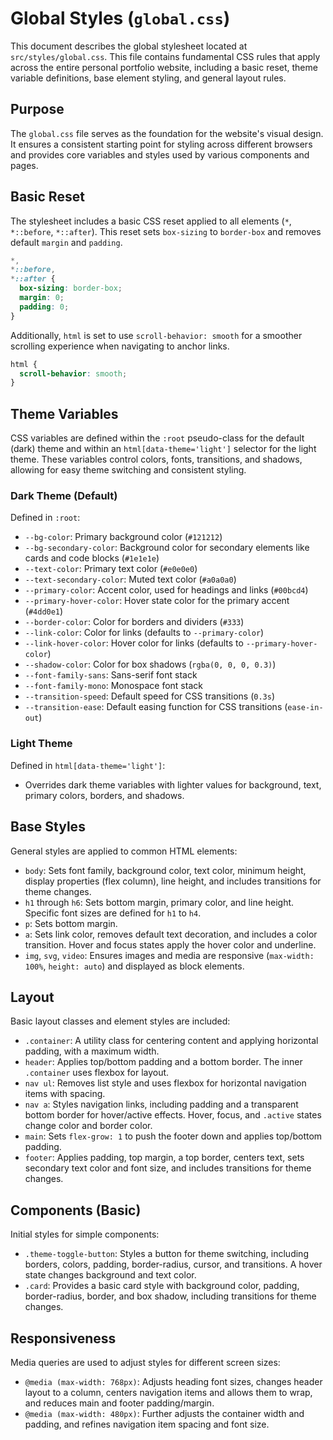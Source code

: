 # Global Styles (`global.css`)

This document describes the global stylesheet located at `src/styles/global.css`. This file contains fundamental CSS rules that apply across the entire personal portfolio website, including a basic reset, theme variable definitions, base element styling, and general layout rules.

## Purpose

The `global.css` file serves as the foundation for the website's visual design. It ensures a consistent starting point for styling across different browsers and provides core variables and styles used by various components and pages.

## Basic Reset

The stylesheet includes a basic CSS reset applied to all elements (`*`, `*::before`, `*::after`). This reset sets `box-sizing` to `border-box` and removes default `margin` and `padding`.

```css
*,
*::before,
*::after {
  box-sizing: border-box;
  margin: 0;
  padding: 0;
}
```

Additionally, `html` is set to use `scroll-behavior: smooth` for a smoother scrolling experience when navigating to anchor links.

```css
html {
  scroll-behavior: smooth;
}
```

## Theme Variables

CSS variables are defined within the `:root` pseudo-class for the default (dark) theme and within an `html[data-theme='light']` selector for the light theme. These variables control colors, fonts, transitions, and shadows, allowing for easy theme switching and consistent styling.

### Dark Theme (Default)

Defined in `:root`:

- `--bg-color`: Primary background color (`#121212`)
- `--bg-secondary-color`: Background color for secondary elements like cards and code blocks (`#1e1e1e`)
- `--text-color`: Primary text color (`#e0e0e0`)
- `--text-secondary-color`: Muted text color (`#a0a0a0`)
- `--primary-color`: Accent color, used for headings and links (`#00bcd4`)
- `--primary-hover-color`: Hover state color for the primary accent (`#4dd0e1`)
- `--border-color`: Color for borders and dividers (`#333`)
- `--link-color`: Color for links (defaults to `--primary-color`)
- `--link-hover-color`: Hover color for links (defaults to `--primary-hover-color`)
- `--shadow-color`: Color for box shadows (`rgba(0, 0, 0, 0.3)`)
- `--font-family-sans`: Sans-serif font stack
- `--font-family-mono`: Monospace font stack
- `--transition-speed`: Default speed for CSS transitions (`0.3s`)
- `--transition-ease`: Default easing function for CSS transitions (`ease-in-out`)

### Light Theme

Defined in `html[data-theme='light']`:

- Overrides dark theme variables with lighter values for background, text, primary colors, borders, and shadows.

## Base Styles

General styles are applied to common HTML elements:

- `body`: Sets font family, background color, text color, minimum height, display properties (flex column), line height, and includes transitions for theme changes.
- `h1` through `h6`: Sets bottom margin, primary color, and line height. Specific font sizes are defined for `h1` to `h4`.
- `p`: Sets bottom margin.
- `a`: Sets link color, removes default text decoration, and includes a color transition. Hover and focus states apply the hover color and underline.
- `img`, `svg`, `video`: Ensures images and media are responsive (`max-width: 100%`, `height: auto`) and displayed as block elements.

## Layout

Basic layout classes and element styles are included:

- `.container`: A utility class for centering content and applying horizontal padding, with a maximum width.
- `header`: Applies top/bottom padding and a bottom border. The inner `.container` uses flexbox for layout.
- `nav ul`: Removes list style and uses flexbox for horizontal navigation items with spacing.
- `nav a`: Styles navigation links, including padding and a transparent bottom border for hover/active effects. Hover, focus, and `.active` states change color and border color.
- `main`: Sets `flex-grow: 1` to push the footer down and applies top/bottom padding.
- `footer`: Applies padding, top margin, a top border, centers text, sets secondary text color and font size, and includes transitions for theme changes.

## Components (Basic)

Initial styles for simple components:

- `.theme-toggle-button`: Styles a button for theme switching, including borders, colors, padding, border-radius, cursor, and transitions. A hover state changes background and text color.
- `.card`: Provides a basic card style with background color, padding, border-radius, border, and box shadow, including transitions for theme changes.

## Responsiveness

Media queries are used to adjust styles for different screen sizes:

- `@media (max-width: 768px)`: Adjusts heading font sizes, changes header layout to a column, centers navigation items and allows them to wrap, and reduces main and footer padding/margin.
- `@media (max-width: 480px)`: Further adjusts the container width and padding, and refines navigation item spacing and font size.